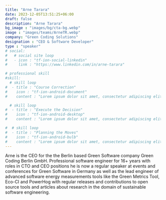 ```yaml
---
title: "Arne Tarara"
date: 2023-12-05T13:51:25+06:00
draft: false
description: "Arne Tarara"
bg_image : "images/bg/cta-bg.webp"
image : "images/teams/ArneTR.webp"
company: "Green Coding Solutions"
designation : "CEO & Software Developer"
type : "speaker"
# social:
#   # social site loop
#   - icon : "tf-ion-social-linkedin"
#     link : "https://www.linkedin.com/in/arne-tarara"

# professional skill
#skill:
  # skill loop
#  - title : "Course Correction"
#    icon : "tf-ion-android-document"
#    content : "Lorem ipsum dolor sit amet, consectetur adipiscing elit. Morbi hendrerit elit turpis, a porttitor tellus sollicitudin at."

  # skill loop
#  - title : "Execute the Decision"
#    icon : "tf-ion-android-desktop"
#    content : "Lorem ipsum dolor sit amet, consectetur adipiscing elit. Morbi hendrerit elit turpis, a porttitor tellus sollicitudin at."

#  # skill loop
#  - title : "Planning the Moves"
#    icon : "tf-ion-android-bulb"
#    content : "Lorem ipsum dolor sit amet, consectetur adipiscing elit. Morbi hendrerit elit #turpis, a porttitor tellus sollicitudin at."
---
```


Arne is the CEO for the the Berlin based Green Software company Green Coding Berlin GmbH.
Professional software engineer for 16+ years with roles in CTO and CEO positions he is now a regular speaker at events and conferences for Green Software in Germany as well as the lead engineer of advanced software energy measurements tools like the Green Metrics Tool, Eco-CI and PowerHog with regular releases and contributions to open source tools and articles about research in the domain of sustainable software engineering.


